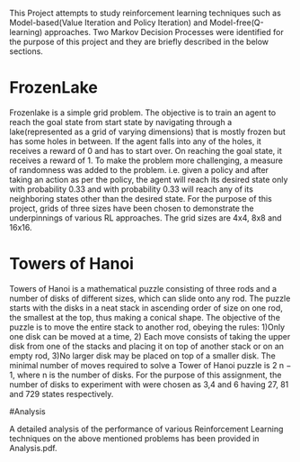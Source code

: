This Project attempts to study reinforcement learning techniques such as Model-based(Value Iteration and Policy Iteration) and
Model-free(Q-learning) approaches. Two Markov Decision Processes were identified for the purpose of this project and they are briefly described in the below sections.

# FrozenLake

Frozenlake is a simple grid problem. The objective is to train an agent to reach the goal state from start state by navigating through a lake(represented as a grid of varying dimensions) that is mostly frozen but has some holes in between. If the agent falls into any of the holes, it receives a reward of 0 and has to start over. On reaching the goal state, it receives a reward of 1. To make the problem more challenging, a measure of randomness was added to the problem. i.e. given a policy and after taking an action as per the policy, the agent will reach its desired state only with probability 0.33 and with probability 0.33 will reach any of its neighboring states other than the desired state. For the purpose of this project, grids of three sizes have been chosen to demonstrate the underpinnings of various RL approaches. The grid sizes are 4x4, 8x8 and 16x16.

# Towers of Hanoi

Towers of Hanoi is a mathematical puzzle consisting of three rods and a number of disks of different sizes, which can slide onto any rod. The puzzle starts with the disks in a neat stack in ascending order of size on one rod, the smallest at the top, thus making a conical shape. The objective of the puzzle is to move the entire stack to another rod, obeying the rules: 1)Only one disk can be moved at a time, 2) Each move consists of taking the upper disk from one of the stacks and placing it on top of another stack or on an empty rod, 3)No larger disk may be placed on top of a smaller disk. The minimal number of moves required to solve a Tower of Hanoi puzzle is 2 n − 1, where n is the number of disks. For the purpose of this assignment, the number of disks to experiment with were chosen as 3,4 and 6 having 27, 81 and 729 states respectively.

#Analysis

A detailed analysis of the performance of various Reinforcement Learning techniques on the above mentioned problems has been provided in Analysis.pdf.

